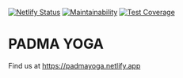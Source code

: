 [![Netlify Status](https://api.netlify.com/api/v1/badges/5e12dfcb-7fd7-4404-940a-0f831bb2a1be/deploy-status)](https://app.netlify.com/sites/padmayoga/deploys) 
[![Maintainability](https://api.codeclimate.com/v1/badges/23644c9696f7539d11a8/maintainability)](https://codeclimate.com/github/padma-yoga/padma-yoga-web/maintainability) 
[![Test Coverage](https://api.codeclimate.com/v1/badges/23644c9696f7539d11a8/test_coverage)](https://codeclimate.com/github/padma-yoga/padma-yoga-web/test_coverage)

# PADMA YOGA

Find us at https://padmayoga.netlify.app
